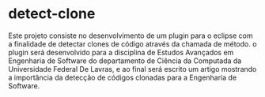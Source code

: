 # detect-clone
Este projeto consiste no desenvolvimento de um plugin para o eclipse com a finalidade de detectar clones de código através da chamada de método. o plugin será desenvolvido para a disciplina de Estudos Avançados em Engenharia de Software do departamento de Ciência da Computada da Universidade Federal De Lavras, e ao final será escrito um artigo mostrando a importância da detecção de códigos clonadas para a Engenharia de Software. 
